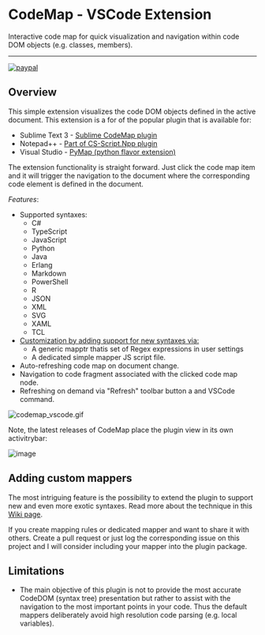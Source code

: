 # CodeMap - VSCode Extension

Interactive code map for quick visualization and navigation within  code DOM objects (e.g. classes, members).
<hr/>

[![paypal](https://www.paypalobjects.com/en_US/i/btn/btn_donateCC_LG.gif)](http://www.csscript.net/Donation.html)
## Overview

This simple extension visualizes the code DOM objects defined in the active document. This extension is a for of the popular plugin that is available for:
* Sublime Text 3 - [Sublime CodeMap plugin](https://github.com/oleg-shilo/sublime-codemap/blob/master/README.md)
* Notepad++ - [Part of CS-Script.Npp plugin](https://github.com/oleg-shilo/cs-script.npp/blob/master/README.md)
* Visual Studio - [PyMap (python flavor extension)](https://marketplace.visualstudio.com/items?itemName=OlegShilo.PyMap)

The extension functionality is straight forward. Just click the code map item and it will trigger the navigation to the document where the corresponding code element is defined in the document.

_Features_:
* Supported syntaxes:
  * C#
  * TypeScript
  * JavaScript
  * Python
  * Java
  * Erlang
  * Markdown
  * PowerShell
  * R
  * JSON
  * XML
  * SVG
  * XAML  
  * TCL
* [Customization by adding support for new syntaxes via:](https://github.com/oleg-shilo/codemap.vscode/wiki/Adding-custom-mappers)
  * A generic mapptr thatis set of Regex expressions in user settings
  * A dedicated simple mapper JS script file.
* Auto-refreshing code map on document change.
* Navigation to code fragment associated with the clicked code map node.
* Refreshing on demand via "Refresh" toolbar button a and VSCode command.

![codemap_vscode.gif](https://raw.githubusercontent.com/oleg-shilo/codemap.vscode/master/resources/images/codemap_vscode.gif)

Note, the latest releases of CodeMap place the plugin view in its own activitrybar:

![image](https://user-images.githubusercontent.com/16729806/67156959-16bf4a80-f371-11e9-841b-dee1b9ba364e.png)

## Adding custom mappers
The most intriguing feature is the possibility to extend the plugin to support new and even more exotic syntaxes. Read more about the technique in this [Wiki page](https://github.com/oleg-shilo/codemap.vscode/wiki/Adding-custom-mappers). 

If you create mapping rules or dedicated mapper and want to share it with others. Create a pull request or just log the corresponding issue on this project and I will consider including your mapper into the plugin package. 

## Limitations

* The main objective of this plugin is not to provide the most accurate CodeDOM (syntax tree)  presentation but rather to assist with the navigation to the most important points in your code. Thus the default mappers deliberately avoid high resolution code parsing (e.g. local variables). 



